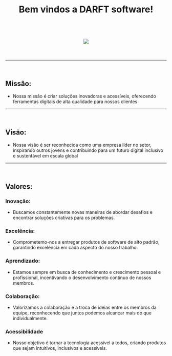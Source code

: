 <h1 align="center"> Bem vindos a DARFT software!  </h1>

<br>

  <h1 align="center">
<center> <img src="https://github.com/DARFTsoftware/DARFTsoftware/assets/160743295/132abadd-330a-4ee5-8910-42c4fa0b7c28" width="" height="" align="center"> </center>
</h1>

<br>

***




<br>

## Missão:
* Nossa missão é criar soluções inovadoras e acessíveis, oferecendo ferramentas digitais de alta qualidade para nossos clientes
  
***

<br>


## Visão:
* Nossa visão é ser reconhecida como uma empresa líder no setor, inspirando outros jovens e contribuindo para um futuro digital inclusivo e sustentável em escala global

***

<br>

## Valores:
### Inovação:
* Buscamos constantemente novas maneiras de abordar desafios e encontrar soluções criativas para os problemas.

### Excelência:
* Comprometemo-nos a entregar produtos de software de alto padrão, garantindo excelência em cada aspecto do nosso trabalho.

### Aprendizado:
* Estamos sempre em busca de conhecimento e crescimento pessoal e profissional, incentivando o desenvolvimento contínuo de nossos membros.

### Colaboração:
* Valorizamos a colaboração e a troca de ideias entre os membros da equipe, reconhecendo que juntos podemos alcançar mais do que individualmente.

### Acessibilidade
* Nosso objetivo é tornar a tecnologia acessível a todos, criando produtos que sejam intuitivos, inclusivos e acessíveis.
